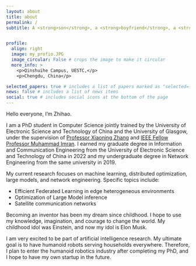 ```yaml
---
layout: about
title: about
permalink: /
subtitle: A <strong>son</strong>, a <strong>boyfriend</strong>, a <strong>vlogger</strong> and a  <strong>PhD</strong> at <a href='https://www.uestc.edu.cn'>UESTC</a> and <a href='https://www.gla.ac.uk/'>University of Glasgow</a>. Focused on <strong>Machine Learning</strong>, <strong>Edge Computing</strong>, and <strong>Network Engineering</strong>. 


profile:
  align: right
  image: my_profio.JPG
  image_circular: False # crops the image to make it circular
  more_info: >
    <p>Qinshuihe Campus, UESTC,</p>
    <p>Chengdu, China</p>

selected_papers: true # includes a list of papers marked as "selected={true}"
news: false # includes a list of news items
social: true # includes social icons at the bottom of the page
---
```



Hello everyone, I’m Zhihao. 

I am a PhD student in Computer Science jointly trained by the University of Electronic Science and Technology of China and the University of Glasgow, under the supervision of [Professor Xiaoning Zhang](https://www.sice.uestc.edu.cn/info/1450/11646.htm)  and [IEEE Fellow Professor Muhammad Imran](https://www.gla.ac.uk/schools/engineering/staff/muhammadimran/). I earned my graduate degree in Information and Communication Engineering from the University of Electronic Science and Technology of China in 2022 and my undergraduate degree in Network Engineering from the same university in 2019.

My current research focuses on machine learning, distributed optimization, large models, and network engineering. Specific topics include:

- Efficient Federated Learning in edge heterogeneous environments
- Optimization of Large Model inference
- Satellite communication networks

Becoming an inventor has been my dream since childhood. I hope to use my knowledge, imagination, and courage to change the world. My childhood idol was Einstein, and now my idol is Elon Musk.

I am very excited to be part of artificial intelligence research. My ultimate goal is to have humanoid robots serving households everywhere. Therefore, I plan to enter the humanoid robotics industry after completing my PhD, and I hope to have my own startup in the future.